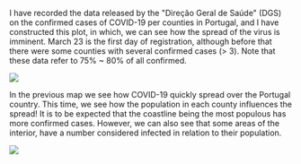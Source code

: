 I have recorded the data released by the "Direção Geral de Saúde" (DGS) on the confirmed cases of COVID-19 per counties in Portugal, and I have constructed this plot, in which, we can see how the spread of the virus is imminent. March 23 is the first day of registration, although before that there were some counties with several confirmed cases (> 3). Note that these data refer to 75% ~ 80% of all confirmed.

![](mapa.gif)

In the previous map we see how COVID-19 quickly spread over the Portugal country. This time, we see how the population in each county influences the spread! It is to be expected that the coastline being the most populous has more confirmed cases. However, we can also see that some areas of the interior, have a number considered infected in relation to their population.

![](Infected_Population.gif)

